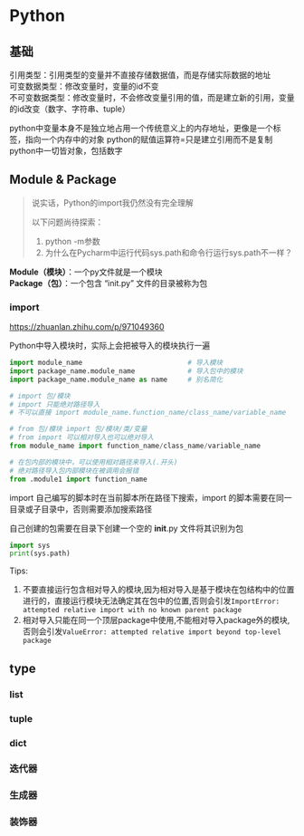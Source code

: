 # Python

## 基础

引用类型：引用类型的变量并不直接存储数据值，而是存储实际数据的地址  
可变数据类型：修改变量时，变量的id不变  
不可变数据类型：修改变量时，不会修改变量引用的值，而是建立新的引用，变量的id改变（数字、字符串、tuple）

python中变量本身不是独立地占用一个传统意义上的内存地址，更像是一个标签，指向一个内存中的对象
python的赋值运算符=只是建立引用而不是复制  
python中一切皆对象，包括数字

## Module & Package

> 说实话，Python的import我仍然没有完全理解
>
> 以下问题尚待探索：
>
> 1. python -m参数
> 2. 为什么在Pycharm中运行代码sys.path和命令行运行sys.path不一样？

**Module（模块）**：一个py文件就是一个模块  
**Package（包）**：一个包含 “init.py” 文件的目录被称为包

### import

<https://zhuanlan.zhihu.com/p/971049360>

Python中导入模块时，实际上会把被导入的模块执行一遍

``` py
import module_name                          # 导入模块
import package_name.module_name             # 导入包中的模块
import package_name.module_name as name     # 别名简化

# import 包/模块
# import 只能绝对路径导入
# 不可以直接 import module_name.function_name/class_name/variable_name

# from 包/模块 import 包/模块/类/变量
# from import 可以相对导入也可以绝对导入
from module_name import function_name/class_name/variable_name

# 在包内部的模块中，可以使用相对路径来导入(.开头)
# 绝对路径导入包内部模块在被调用会报错
from .module1 import function_name
```

import 自己编写的脚本时在当前脚本所在路径下搜索，import 的脚本需要在同一目录或子目录中，否则需要添加搜索路径

自己创建的包需要在目录下创建一个空的 __init__.py 文件将其识别为包

``` py
import sys
print(sys.path)
```

Tips:

1. 不要直接运行包含相对导入的模块,因为相对导入是基于模块在包结构中的位置进行的，直接运行模块无法确定其在包中的位置,否则会引发`ImportError: attempted relative import with no known parent package`
2. 相对导入只能在同一个顶层package中使用,不能相对导入package外的模块,否则会引发`ValueError: attempted relative import beyond top-level package`

## type

### list

### tuple

### dict

### 迭代器

### 生成器

### 装饰器
